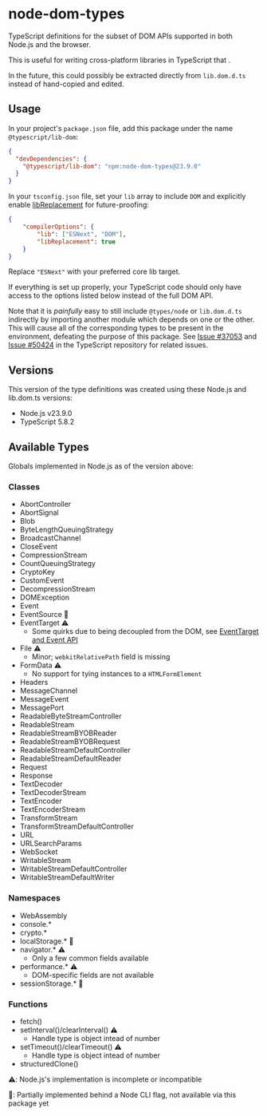 # node-dom-types

TypeScript definitions for the subset of DOM APIs supported in both Node.js and the browser.

This is useful for writing cross-platform libraries in TypeScript that .

In the future, this could possibly be extracted directly from `lib.dom.d.ts` instead of hand-copied and edited.

## Usage

In your project's `package.json` file, add this package under the name `@typescript/lib-dom`:

```json
{
  "devDependencies": {
    "@typescript/lib-dom": "npm:node-dom-types@23.9.0"
  }
}
```

In your `tsconfig.json` file, set your `lib` array to include `DOM` and explicitly enable [libReplacement](https://www.typescriptlang.org/tsconfig/#libReplacement) for future-proofing:

```json
{
    "compilerOptions": {
        "lib": ["ESNext", "DOM"],
        "libReplacement": true
    }
}
```

Replace `"ESNext"` with your preferred core lib target.

If everything is set up properly, your TypeScript code should only have access to the options listed below instead of the full DOM API.

Note that it is _painfully_ easy to still include `@types/node` or `lib.dom.d.ts` indirectly by importing another module which depends on one or the other. This will cause all of the corresponding types to be present in the environment, defeating the purpose of this package. See [Issue #37053](https://github.com/microsoft/TypeScript/issues/37053) and [Issue #50424](https://github.com/microsoft/TypeScript/issues/50424) in the TypeScript repository for related issues.

## Versions

This version of the type definitions was created using these Node.js and lib.dom.ts versions:

- Node.js v23.9.0
- TypeScript 5.8.2

## Available Types

Globals implemented in Node.js as of the version above:

### Classes

- AbortController
- AbortSignal
- Blob
- ByteLengthQueuingStrategy
- BroadcastChannel
- CloseEvent
- CompressionStream
- CountQueuingStrategy
- CryptoKey
- CustomEvent
- DecompressionStream
- DOMException
- Event
- EventSource 🦄
- EventTarget ⚠️
  - Some quirks due to being decoupled from the DOM, see [EventTarget and Event API](https://nodejs.org/docs/latest/api/events.html#eventtarget-and-event-api)
- File ⚠️
  - Minor; `webkitRelativePath` field is missing
- FormData ⚠️
  - No support for tying instances to a `HTMLFormElement`
- Headers
- MessageChannel
- MessageEvent
- MessagePort
- ReadableByteStreamController
- ReadableStream
- ReadableStreamBYOBReader
- ReadableStreamBYOBRequest
- ReadableStreamDefaultController
- ReadableStreamDefaultReader
- Request
- Response
- TextDecoder
- TextDecoderStream
- TextEncoder
- TextEncoderStream
- TransformStream
- TransformStreamDefaultController
- URL
- URLSearchParams
- WebSocket
- WritableStream
- WritableStreamDefaultController
- WritableStreamDefaultWriter

### Namespaces

- WebAssembly
- console.*
- crypto.*
- localStorage.* 🦄
- navigator.* ⚠️
  - Only a few common fields available
- performance.* ⚠️
  - DOM-specific fields are not available
- sessionStorage.* 🦄

### Functions

- fetch()
- setInterval()/clearInterval() ⚠️
  - Handle type is object intead of number
- setTimeout()/clearTimeout() ⚠️
  - Handle type is object intead of number
- structuredClone()

⚠️: Node.js's implementation is incomplete or incompatible

🦄: Partially implemented behind a Node CLI flag, not available via this package yet
